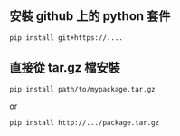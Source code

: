 ## 安裝 github 上的 python 套件

```
pip install git+https://....
```

## 直接從 tar.gz 檔安裝

```
pip install path/to/mypackage.tar.gz
```

or

```
pip install http://.../package.tar.gz
```
